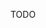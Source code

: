 <!--

     Tete
      is
   Illuminati:

      (^)

      ###
     ##^##
    ##^#^##
   #########
  ###########
 #############
###############
-->


<!--<p align="left">
<img src="https://img.shields.io/badge/Variant-VEX%20V5%20pros-important">
<!--<a href="https://discord.gg/"><img src="https://img.shields.io/badge/Discord Server-down-important">
</a></p>-->


TODO

<!--
     ###
     ###
     ###
    #####
   ####### 
  ## ### ##
 ##  ###  ##
##   ###   ##
-->

<!-- <a href="./documentation"><h3>More Info in The Documentation.</h3></a>
<h3>More Documentation Comeing Soon.</h3> -->
